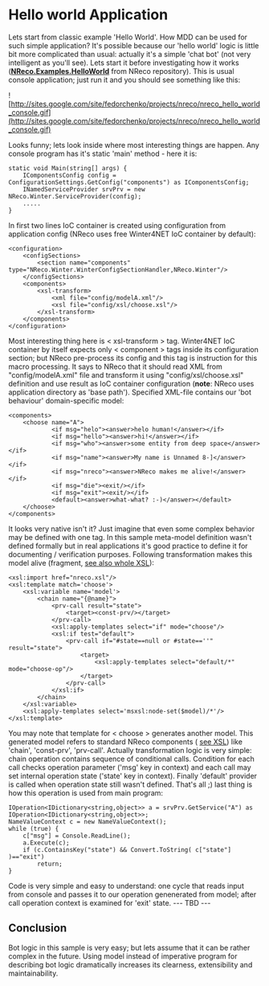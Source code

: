 # Hello world Application #
Lets start from classic example 'Hello World'. How MDD can be used for such simple application? It's possible because our 'hello world' logic is little bit more complicated than usual: actually it's a simple 'chat bot' (not very intelligent as you'll see). Lets start it before investigating how it works (**[NReco.Examples.HelloWorld](http://code.google.com/p/nreco/source/browse/trunk/examples/NReco.Examples.Hello/)** from NReco repository). This is usual console application; just run it and you should see something like this:

![http://sites.google.com/site/fedorchenko/projects/nreco/nreco_hello_world_console.gif](http://sites.google.com/site/fedorchenko/projects/nreco/nreco_hello_world_console.gif)

Looks funny; lets look inside where most interesting things are happen. Any console program has it's static 'main' method - here it is:
```
static void Main(string[] args) {
    IComponentsConfig config = ConfigurationSettings.GetConfig("components") as IComponentsConfig;
    INamedServiceProvider srvPrv = new NReco.Winter.ServiceProvider(config);
    .....
}
```
In first two lines IoC container is created using configuration from application config (NReco uses free Winter4NET IoC container by default):
```
<configuration>
	<configSections>
		<section name="components" type="NReco.Winter.WinterConfigSectionHandler,NReco.Winter"/>
	</configSections>
	<components>
		<xsl-transform>
			<xml file="config/modelA.xml"/>
			<xsl file="config/xsl/choose.xsl"/>
		</xsl-transform>
	</components>
</configuration>
```
Most interesting thing here is < xsl-transform > tag. Winter4NET IoC container by itself expects only < component > tags inside its configuration section; but NReco pre-process its config and this tag is instruction for this macro processing. It says to NReco that it should read XML from "config/modelA.xml" file and transform it using "config/xsl/choose.xsl" definition and use result as IoC container configuration (**note**: NReco uses application directory as 'base path'). Specified XML-file contains our 'bot behaviour' domain-specific model:
```
<components>
	<choose name="A">
			<if msg="helo"><answer>helo human!</answer></if>
			<if msg="hello"><answer>hi!</answer></if>
			<if msg="who"><answer>some entity from deep space</answer></if>
			<if msg="name"><answer>My name is Unnamed 8-]</answer></if>
			<if msg="nreco"><answer>NReco makes me alive!</answer></if>
			<if msg="die"><exit/></if>
			<if msg="exit"><exit/></if>
			<default><answer>what-what? :-)</answer></default>
	</choose>       
</components>
```
It looks very native isn't it? Just imagine that even some complex behavior may be defined with one tag. In this sample meta-model definition wasn't defined formally but in real applications it's good practice to define it for documenting / verification purposes. Following transformation makes this model alive (fragment, [see also whole XSL](http://code.google.com/p/nreco/source/browse/trunk/examples/NReco.Examples.Hello/config/xsl/choose.xsl)):
```
<xsl:import href="nreco.xsl"/>
<xsl:template match='choose'>
	<xsl:variable name='model'>
		<chain name="{@name}">
			<prv-call result="state">
				<target><const-prv/></target>
			</prv-call>
			<xsl:apply-templates select="if" mode="choose"/>
			<xsl:if test="default">
				<prv-call if="#state==null or #state==''" result="state">
					<target>
						<xsl:apply-templates select="default/*" mode="choose-op"/>
					</target>
				</prv-call>
			</xsl:if>
		</chain>
	</xsl:variable>
	<xsl:apply-templates select='msxsl:node-set($model)/*'/>
</xsl:template>
```
You may note that template for < choose > generates another model. This generated model refers to standard NReco components ( [see XSL](http://code.google.com/p/nreco/source/browse/trunk/xsl/nreco.xsl)) like 'chain', 'const-prv', 'prv-call'. Actually transformation logic is very simple: chain operation contains sequence of conditional calls. Condition for each call checks operation parameter ('msg' key in context) and each call may set internal operation state ('state' key in context). Finally 'default' provider is called when operation state still wasn't defined. That's all ;) last thing is how this operation is used from main program:
```
IOperation<IDictionary<string,object>> a = srvPrv.GetService("A") as IOperation<IDictionary<string,object>>;
NameValueContext c = new NameValueContext();
while (true) {
	c["msg"] = Console.ReadLine();
	a.Execute(c);
	if (c.ContainsKey("state") && Convert.ToString( c["state"] )=="exit")
		return;
}
```
Code is very simple and easy to understand: one cycle that reads input from console and passes it to our operation genenerated from model; after call operation context is examined for 'exit' state.
--- TBD ---

## Conclusion ##
Bot logic in this sample is very easy; but lets assume that it can be rather complex in the future. Using model instead of imperative program for describing bot logic dramatically increases its clearness, extensibility and maintainability.